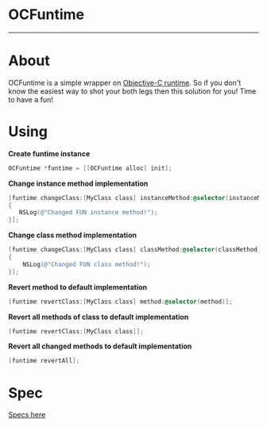 OCFuntime
============
---
# About
OCFuntime is a simple wrapper on [Objective-C runtime](https://developer.apple.com/library/mac/#documentation/Cocoa/Reference/ObjCRuntimeRef/Reference/reference.html). So if you don't know the easiest way to shot your both legs then this solution for you! Time to have a fun! 

# Using
**Create funtime instance**
```objective-c
OCFuntime *funtime = [[OCFuntime alloc] init];
```

**Change instance method implementation**
```objective-c
[funtime changeClass:[MyClass class] instanceMethod:@selector(instanceMethod) implementation:^
{
   NSLog(@"Changed FUN instance method!");
}];
```

**Change class method implementation**
```objective-c
[funtime changeClass:[MyClass class] classMethod:@selector(classMethod) implementation:^
{
    NSLog(@"Changed FUN class method!");
}];
```

**Revert method to default implementation**
```objective-c
[funtime revertClass:[MyClass class] method:@selector(method)];
```

**Revert all methods of class to default implementation**
```objective-c
[funtime revertClass:[MyClass class]];
```

**Revert all changed methods to default implementation**
```objective-c
[funtime revertAll];
```

# Spec
[Specs here](https://github.com/belkevich/ocfuntimespec)
